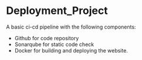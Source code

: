 # Deployment_Project
A basic ci-cd pipeline with the following components:
- Github for code repository
- Sonarqube for static code check
- Docker for building and deploying the website.


